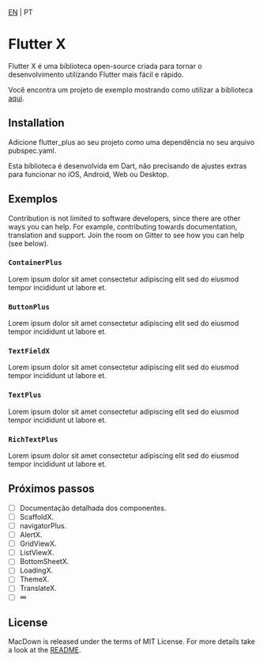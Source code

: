 [EN](https://github.com/gbmiranda/flutter_plus/blob/master/README.md) | PT

<!--[![Powered by Flame](https://img.shields.io/badge/Powered%20by-%F0%9F%94%A5-orange.svg)](https://flame-engine.org)
[![Flutter](https://img.shields.io/badge/Made%20with-Flutter-blue.svg)](https://flutter.dev/)
[![MIT Licence](https://badges.frapsoft.com/os/mit/mit.svg?v=103)](https://opensource.org/licenses/mit-license.php)
[![pub package](https://img.shields.io/pub/v/bonfire.svg)](https://pub.dev/packages/bonfire)
[![buymeacoffee](https://i.imgur.com/aV6DDA7.png)](https://www.buymeacoffee.com/rafaelbarbosa)
-->

# Flutter X

Flutter X é uma biblioteca open-source criada para tornar o desenvolvimento utilizando Flutter mais fácil e rápido.

Você encontra um projeto de exemplo mostrando como utilizar a biblioteca [aqui](https://github.com/gbmiranda/flutter_plus/tree/master/example).

## Installation

<!--Add flutter_plus to your project as a dependency in your pubspec.yaml file. This is a X Dart plugin, so additional configuration for iOS and Android is not needed.
-->

Adicione flutter_plus ao seu projeto como uma dependência no seu arquivo pubspec.yaml.

Esta biblioteca é desenvolvida em Dart, não precisando de ajustes extras para funcionar no iOS, Android, Web ou Desktop.

## Exemplos

Contribution is not limited to software developers, since there are other ways you can help. For example, contributing towards documentation, translation and support. Join the room on Gitter to see how you can help (see below).

### `ContainerPlus`

Lorem ipsum dolor sit amet consectetur adipiscing elit sed do eiusmod tempor incididunt ut labore et.

### `ButtonPlus`

Lorem ipsum dolor sit amet consectetur adipiscing elit sed do eiusmod tempor incididunt ut labore et.

### `TextFieldX`

Lorem ipsum dolor sit amet consectetur adipiscing elit sed do eiusmod tempor incididunt ut labore et.

### `TextPlus`

Lorem ipsum dolor sit amet consectetur adipiscing elit sed do eiusmod tempor incididunt ut labore et.

### `RichTextPlus`

Lorem ipsum dolor sit amet consectetur adipiscing elit sed do eiusmod tempor incididunt ut labore et.

## Próximos passos

- [ ] Documentação detalhada dos componentes.
- [ ] ScaffoldX.
- [ ] navigatorPlus.
- [ ] AlertX.
- [ ] GridViewX.
- [ ] ListViewX.
- [ ] BottomSheetX.
- [ ] LoadingX.
- [ ] ThemeX.
- [ ] TranslateX.
- [ ] ∞

## License

MacDown is released under the terms of MIT License. For more details take a look at the [README](https://github.com/MacDownApp/macdown/blob/master/README.md).